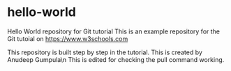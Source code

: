 # hello-world
Hello World repository for Git tutorial
This is an example repository for the Git tutoial on https://www.w3schools.com

This repository is built step by step in the tutorial.
This is created by Anudeep Gumpula\n
This is edited for checking the pull command working.
